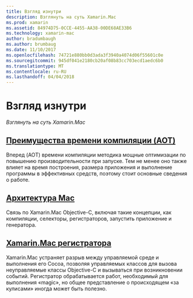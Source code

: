 ```yaml
---
title: Взгляд изнутри
description: Взглянуть на суть Xamarin.Mac
ms.prod: xamarin
ms.assetid: 84974D75-0CCE-4455-AA38-00DE68AE33B6
ms.technology: xamarin-mac
author: bradumbaugh
ms.author: brumbaug
ms.date: 11/10/2017
ms.openlocfilehash: 74721e880bb0d3ada3f3940a4074d06f55601c0e
ms.sourcegitcommit: 945df041e2180cb20af08b83cc703ecd1aedc6b0
ms.translationtype: MT
ms.contentlocale: ru-RU
ms.lasthandoff: 04/04/2018
---
```

# <a name="under-the-hood"></a>Взгляд изнутри

_Взглянуть на суть Xamarin.Mac_

## <a name="ahead-of-time-compilation-aotaotmd"></a>[Преимущества времени компиляции (AOT)](aot.md)

Вперед (AOT) времени компиляции методика мощные оптимизации по повышению производительности при запуске. Тем не менее оно также влияет на время построения, размера приложения и выполнение программы в эффективных средств, поэтому стоит основные сведения о работе.

## <a name="mac-architecturearchitecturemd"></a>[Архитектура Mac](architecture.md)

Связь по Xamarin.Mac Objective-C, включая такие концепции, как компиляции, селекторы, регистраторов, запустить приложение и генератора.

## <a name="xamarinmac-registrarregistrarmd"></a>[Xamarin.Mac регистратора](registrar.md)

Xamarin.Mac устраняет разрыв между управляемой среде и выполнения его Cocoa, позволяя управляемых классов для вызова неуправляемые классы Objective-C и вызываться при возникновении событий. Регистратор обрабатывается работ, необходимый для выполнения «magic», но общее представление о происходящем «за кулисами» иногда может быть полезно.
